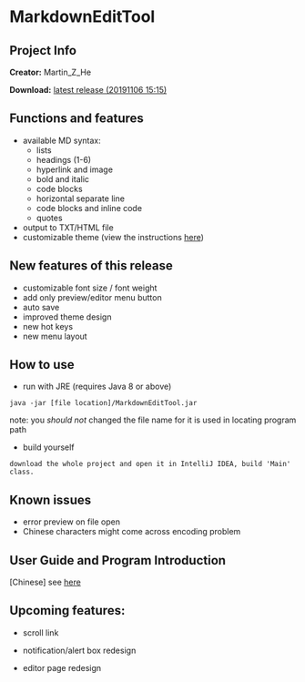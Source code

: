 # MarkdownEditTool

## Project Info

**Creator:** Martin_Z_He

**Download:** [latest release (20191106 15:15)](https://raw.githubusercontent.com/APassbyDreg/MarkdownEditTool/master/out/artifacts/MarkdownEditTool/MarkdownEditTool.jar)

## Functions and features

- available MD syntax:
    - lists
    - headings (1-6)
    - hyperlink and image
    - bold and italic
    - code blocks
    - horizontal separate line
    - code blocks and inline code
    - quotes
- output to TXT/HTML file
- customizable theme (view the instructions [here](https://github.com/APassbyDreg/MarkdownEditTool/blob/master/doc/Customize%20Themes%20Instructions.md))

## New features of this release

- customizable font size / font weight
- add only preview/editor menu button
- auto save
- improved theme design
- new hot keys
- new menu layout

## How to use

- run with JRE (requires Java 8 or above)

```
java -jar [file location]/MarkdownEditTool.jar
```

note: you *should not* changed the file name for it is used in locating program path

- build yourself

```
download the whole project and open it in IntelliJ IDEA, build 'Main' class.
```

## Known issues

- error preview on file open
- Chinese characters might come across encoding problem

## User Guide and Program Introduction

[Chinese] see [here](https://apassbydreg.work/open-source-files/Java%E7%A8%8B%E5%BA%8F%E8%AE%BE%E8%AE%A1%E8%AF%BE%E7%A8%8B%E4%BD%9C%E4%B8%9A%E8%AF%B4%E6%98%8E_update20191102.html)

## Upcoming features:

- scroll link

- notification/alert box redesign

- editor page redesign